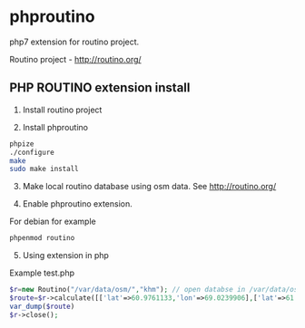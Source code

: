 # phproutino
php7 extension for routino project.

Routino project - http://routino.org/

PHP ROUTINO extension install
------------------------------

1) Install routino project

2) Install phproutino
```bash 
phpize
./configure
make
sudo make install
```
3) Make local routino database using osm data. See http://routino.org/

4) Enable phproutino extension.

For debian for example
```bash 
phpenmod routino
```
5) Using extension in php

Example test.php
```php 
$r=new Routino("/var/data/osm/","khm"); // open databse in /var/data/osm/ and khm prefix
$route=$r->calculate([['lat'=>60.9761133,'lon'=>69.0239906],['lat'=>61.0024578,'lon'=>69.0178842]]));
var_dump($route)
$r->close();
```
